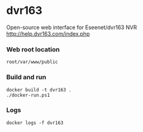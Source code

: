 # dvr163
Open-source web interface for Eseenet/dvr163 NVR 
http://help.dvr163.com/index.php

### Web root location
```
root/var/www/public
```

### Build and run
```
docker build -t dvr163 .
./docker-run.ps1
```

### Logs
```
docker logs -f dvr163
```
